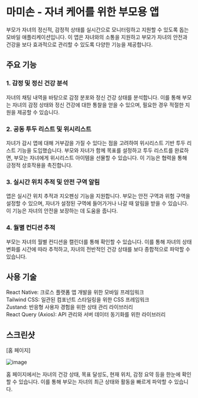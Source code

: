 # 마미손 - 자녀 케어를 위한 부모용 앱
부모가 자녀의 정신적, 감정적 상태를 실시간으로 모니터링하고 지원할 수 있도록 돕는 모바일 애플리케이션입니다. 이 앱은 자녀와의 소통을 지원하고 부모가 자녀의 안전과 건강을 보다 효과적으로 관리할 수 있도록 다양한 기능을 제공합니다.

## 주요 기능
### 1. 감정 및 정신 건강 분석
자녀의 채팅 내역을 바탕으로 감정 분포와 정신 건강 상태를 분석합니다. 이를 통해 부모는 자녀의 감정 상태와 정신 건강에 대한 통찰을 얻을 수 있으며, 필요한 경우 적절한 지원을 제공할 수 있습니다.

### 2. 공동 투두 리스트 및 위시리스트
자녀가 감시 앱에 대해 거부감을 가질 수 있다는 점을 고려하여 위시리스트 기반 투두 리스트 기능을 도입했습니다. 부모와 자녀가 함께 목표를 설정하고 투두 리스트를 완료하면, 부모는 자녀에게 위시리스트 아이템을 선물할 수 있습니다. 이 기능은 협력을 통해 긍정적 상호작용을 촉진합니다.

### 3. 실시간 위치 추적 및 안전 구역 알림
앱은 실시간 위치 추적과 지오펜싱 기능을 지원합니다. 부모는 안전 구역과 위험 구역을 설정할 수 있으며, 자녀가 설정된 구역에 들어가거나 나갈 때 알림을 받을 수 있습니다. 이 기능은 자녀의 안전을 보장하는 데 도움을 줍니다.

### 4. 월별 컨디션 추적
부모는 자녀의 월별 컨디션을 캘린더를 통해 확인할 수 있습니다. 이를 통해 자녀의 상태 변화를 시간에 따라 추적하고, 자녀의 전반적인 건강 상태를 보다 종합적으로 파악할 수 있습니다.

## 사용 기술
React Native: 크로스 플랫폼 앱 개발을 위한 모바일 프레임워크<br>
Tailwind CSS: 일관된 컴포넌트 스타일링을 위한 CSS 프레임워크<br>
Zustand: 반응형 사용자 경험을 위한 상태 관리 라이브러리<br>
React Query (Axios): API 관리와 서버 데이터 동기화를 위한 라이브러리<br>

## 스크린샷
[홈 페이지]

![image](https://github.com/user-attachments/assets/0ae1171f-7b94-4352-b647-5d131bb64fda)

홈 페이지에서는 자녀의 건강 상태, 목표 달성도, 현재 위치, 감정 요약 등을 한눈에 확인할 수 있습니다. 이를 통해 부모는 자녀의 최근 상태와 활동을 빠르게 파악할 수 있습니다.
